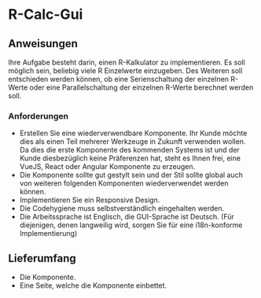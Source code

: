 # R-Calc-Gui

## Anweisungen

Ihre Aufgabe besteht darin, einen R-Kalkulator zu implementieren. Es soll möglich sein, beliebig viele R Einzelwerte einzugeben. Des Weiteren soll entschieden werden können, ob eine Serienschaltung der einzelnen R-Werte oder eine Parallelschaltung der einzelnen R-Werte berechnet werden soll.

### Anforderungen

- Erstellen Sie eine wiederverwendbare Komponente. Ihr Kunde möchte dies als einen Teil mehrerer Werkzeuge in Zukunft verwenden wollen. Da dies die erste Komponente des kommenden Systems ist und der Kunde diesbezüglich keine Präferenzen hat, steht es Ihnen frei, eine VueJS, React oder Angular Komponente zu erzeugen.
- Die Komponente sollte gut gestylt sein und der Stil sollte global auch von weiteren folgenden Komponenten wiederverwendet werden können.
- Implementieren Sie ein Responsive Design.
- Die Codehygiene muss selbstverständlich eingehalten werden.
- Die Arbeitssprache ist Englisch, die GUI-Sprache ist Deutsch. (Für diejenigen, denen langweilig wird, sorgen Sie für eine i18n-konforme Implementierung)

## Lieferumfang

- Die Komponente.
- Eine Seite, welche die Komponente einbettet.
